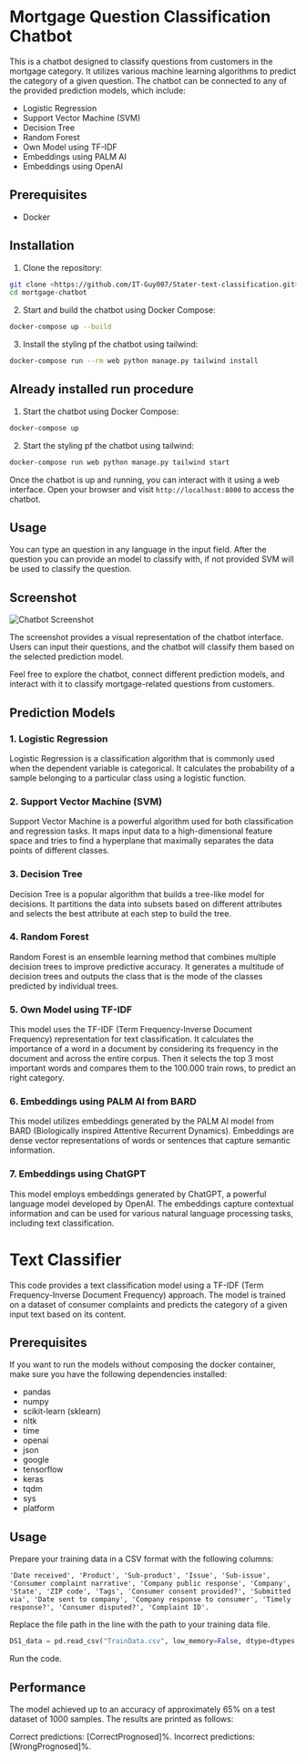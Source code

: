 # Mortgage Question Classification Chatbot

This is a chatbot designed to classify questions from customers in the mortgage category. It utilizes various machine learning algorithms to predict the category of a given question. The chatbot can be connected to any of the provided prediction models, which include:

- Logistic Regression
- Support Vector Machine (SVM)
- Decision Tree
- Random Forest
- Own Model using TF-IDF
- Embeddings using PALM AI
- Embeddings using OpenAI

## Prerequisites

- Docker

## Installation

1. Clone the repository:

```bash
git clone <https://github.com/IT-Guy007/Stater-text-classification.git>
cd mortgage-chatbot
```

2. Start and build the chatbot using Docker Compose:

```bash
docker-compose up --build
```

3. Install the styling pf the chatbot using tailwind:

```bash
docker-compose run --rm web python manage.py tailwind install
```

## Already installed run procedure
1. Start the chatbot using Docker Compose:

```bash
docker-compose up
```

2. Start the styling pf the chatbot using tailwind:

```bash
docker-compose run web python manage.py tailwind start
```

Once the chatbot is up and running, you can interact with it using a web interface. Open your browser and visit `http://localhost:8000` to access the chatbot.

## Usage
You can type an question in any language in the input field. After the question you can provide an model to classify with, if not provided SVM will be used to classify the question.

## Screenshot

![Chatbot Screenshot](https://i.imgur.com/8irzTN5.png)

The screenshot provides a visual representation of the chatbot interface. Users can input their questions, and the chatbot will classify them based on the selected prediction model.

Feel free to explore the chatbot, connect different prediction models, and interact with it to classify mortgage-related questions from customers.

## Prediction Models

### 1. Logistic Regression

Logistic Regression is a classification algorithm that is commonly used when the dependent variable is categorical. It calculates the probability of a sample belonging to a particular class using a logistic function.

### 2. Support Vector Machine (SVM)

Support Vector Machine is a powerful algorithm used for both classification and regression tasks. It maps input data to a high-dimensional feature space and tries to find a hyperplane that maximally separates the data points of different classes.

### 3. Decision Tree

Decision Tree is a popular algorithm that builds a tree-like model for decisions. It partitions the data into subsets based on different attributes and selects the best attribute at each step to build the tree.

### 4. Random Forest

Random Forest is an ensemble learning method that combines multiple decision trees to improve predictive accuracy. It generates a multitude of decision trees and outputs the class that is the mode of the classes predicted by individual trees.

### 5. Own Model using TF-IDF

This model uses the TF-IDF (Term Frequency-Inverse Document Frequency) representation for text classification. It calculates the importance of a word in a document by considering its frequency in the document and across the entire corpus. Then it selects the top 3 most important words and compares them to the 100.000 train rows, to predict an right category.

### 6. Embeddings using PALM AI from BARD

This model utilizes embeddings generated by the PALM AI model from BARD (Biologically inspired Attentive Recurrent Dynamics). Embeddings are dense vector representations of words or sentences that capture semantic information.

### 7. Embeddings using ChatGPT

This model employs embeddings generated by ChatGPT, a powerful language model developed by OpenAI. The embeddings capture contextual information and can be used for various natural language processing tasks, including text classification.

# Text Classifier

This code provides a text classification model using a TF-IDF (Term Frequency-Inverse Document Frequency) approach. The model is trained on a dataset of consumer complaints and predicts the category of a given input text based on its content.

## Prerequisites
If you want to run the models without composing the docker container, make sure you have the following dependencies installed:

- pandas
- numpy
- scikit-learn (sklearn)
- nltk
- time
- openai
- json
- google
- tensorflow
- keras
- tqdm
- sys
- platform

## Usage
Prepare your training data in a CSV format with the following columns: 
```Table
'Date received', 'Product', 'Sub-product', 'Issue', 'Sub-issue', 'Consumer complaint narrative', 'Company public response', 'Company', 'State', 'ZIP code', 'Tags', 'Consumer consent provided?', 'Submitted via', 'Date sent to company', 'Company response to consumer', 'Timely response?', 'Consumer disputed?', 'Complaint ID'.
```
Replace the file path in the line with the path to your training data file.
```python
DS1_data = pd.read_csv("TrainData.csv", low_memory=False, dtype=dtypes, parse_dates=parse_dates)
```
Run the code.

## Performance
The model achieved up to an accuracy of approximately 65% on a test dataset of 1000 samples. The results are printed as follows:

Correct predictions: [CorrectPrognosed]%.
Incorrect predictions: [WrongPrognosed]%.
